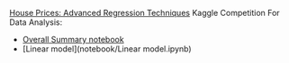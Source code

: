  [House Prices: Advanced Regression Techniques](https://www.kaggle.com/c/house-prices-advanced-regression-technologies) Kaggle Competition
For Data Analysis:
* [Overall Summary notebook](notebook/Data/General_summary.ipynb)
* [Linear model](notebook/Linear model.ipynb)

